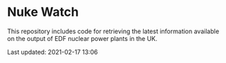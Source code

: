 # Nuke Watch

This repository includes code for retrieving the latest information available on the output of EDF nuclear power plants in the UK.

Last updated: 2021-02-17 13:06